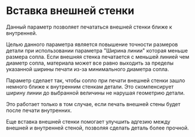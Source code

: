 Вставка внешней стенки
====
Данный параметр позволяет печататься внешней стенки ближе к внутренней.


Целью данного параметра является повышение точности размеров детали при использовании параметра "Ширина линии" которая меньше размера сопла. Если внешняя стенка печатается с меньшей линией чем диаметр сопла, материала может все равно выходить за пределы указанной ширины печати из-за минимального диаметра сопла. 

Параметр сделает так, чтобы сопло при печати внешней стенки зашло немного ближе к внутренним стенкам детали. Это скомпенсирует ширину линии до выбранной величины не нарушая геометрию детали.

Это работает только в том случае, если печать внешней стены будет после печати внутренних.

Еще вставка внешней стенки помогает улучшить адгезию между внешней и внутренней стеной, позволяя сделать деталь более прочной.
